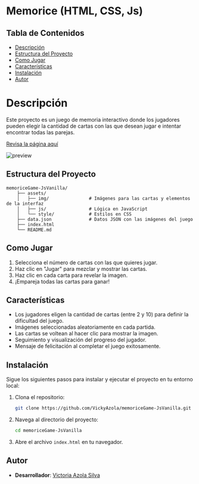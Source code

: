 # Memorice (HTML, CSS, Js)

## Tabla de Contenidos

- [Descripción](#descripción)
- [Estructura del Proyecto](#estructura-del-proyecto)
- [Como Jugar](#como-jugar)
- [Características](#características)
- [Instalación](#instalación)
- [Autor](#autor)

# Descripción

Este proyecto es un juego de memoria interactivo donde los jugadores pueden elegir la cantidad de cartas con las que desean jugar e intentar encontrar todas las parejas.

[Revisa la página aquí](https://vickyazola.github.io/memoriceGame-JsVanilla/)

![preview](https://github.com/user-attachments/assets/620840a3-a3b3-4d78-8ba3-0752abe81d88)

## Estructura del Proyecto

```
memoriceGame-JsVanilla/
    ├── assets/
    │   ├── img/               # Imágenes para las cartas y elementos de la interfaz
    │   ├── js/                # Lógica en JavaScript
    │   └── style/             # Estilos en CSS
    ├── data.json              # Datos JSON con las imágenes del juego
    ├── index.html            
    └── README.md              
```

## Como Jugar

1. Selecciona el número de cartas con las que quieres jugar.
2. Haz clic en "Jugar" para mezclar y mostrar las cartas.
3. Haz clic en cada carta para revelar la imagen.
4. ¡Empareja todas las cartas para ganar!

## Características

- Los jugadores eligen la cantidad de cartas (entre 2 y 10) para definir la dificultad del juego.
- Imágenes seleccionadas aleatoriamente en cada partida.
- Las cartas se voltean al hacer clic para mostrar la imagen.
- Seguimiento y visualización del progreso del jugador.
- Mensaje de felicitación al completar el juego exitosamente.

## Instalación

Sigue los siguientes pasos para instalar y ejecutar el proyecto en tu entorno local:

1. Clona el repositorio:

    ```bash
    git clone https://github.com/VickyAzola/memoriceGame-JsVanilla.git
    ```

2. Navega al directorio del proyecto:

    ```bash
    cd memoriceGame-JsVanilla
    ```

3. Abre el archivo `index.html` en tu navegador.

## Autor

- **Desarrollador**: [Victoria Azola Silva](https://github.com/VickyAzola)
